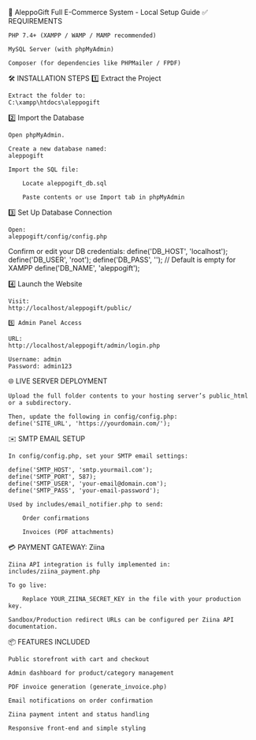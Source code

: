 
🛒 AleppoGift Full E-Commerce System - Local Setup Guide
✅ REQUIREMENTS

    PHP 7.4+ (XAMPP / WAMP / MAMP recommended)

    MySQL Server (with phpMyAdmin)

    Composer (for dependencies like PHPMailer / FPDF)

🛠 INSTALLATION STEPS
1️⃣ Extract the Project

    Extract the folder to:
    C:\xampp\htdocs\aleppogift

2️⃣ Import the Database

    Open phpMyAdmin.

    Create a new database named:
    aleppogift
    
    Import the SQL file:

        Locate aleppogift_db.sql

        Paste contents or use Import tab in phpMyAdmin

3️⃣ Set Up Database Connection

    Open:
    aleppogift/config/config.php

Confirm or edit your DB credentials:
define('DB_HOST', 'localhost');
define('DB_USER', 'root');
define('DB_PASS', ''); // Default is empty for XAMPP
define('DB_NAME', 'aleppogift');

4️⃣ Launch the Website

    Visit:
    http://localhost/aleppogift/public/
    
    5️⃣ Admin Panel Access

    URL:
    http://localhost/aleppogift/admin/login.php
    
    Username: admin
    Password: admin123

🌐 LIVE SERVER DEPLOYMENT

    Upload the full folder contents to your hosting server’s public_html or a subdirectory.

    Then, update the following in config/config.php:
    define('SITE_URL', 'https://yourdomain.com/');

✉️ SMTP EMAIL SETUP

    In config/config.php, set your SMTP email settings:

    define('SMTP_HOST', 'smtp.yourmail.com');
    define('SMTP_PORT', 587);
    define('SMTP_USER', 'your-email@domain.com');
    define('SMTP_PASS', 'your-email-password');

    Used by includes/email_notifier.php to send:

        Order confirmations

        Invoices (PDF attachments)

💳 PAYMENT GATEWAY: Ziina

    Ziina API integration is fully implemented in:
    includes/ziina_payment.php

    To go live:

        Replace YOUR_ZIINA_SECRET_KEY in the file with your production key.

    Sandbox/Production redirect URLs can be configured per Ziina API documentation.

📦 FEATURES INCLUDED

    Public storefront with cart and checkout

    Admin dashboard for product/category management

    PDF invoice generation (generate_invoice.php)

    Email notifications on order confirmation

    Ziina payment intent and status handling

    Responsive front-end and simple styling